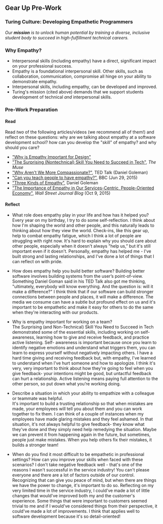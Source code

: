 ## Gear Up Pre-Work
### Turing Culture: Developing Empathetic Programmers

_Our **mission** is to unlock human potential by training a diverse, inclusive student body to succeed in high-fulfillment technical careers._

### Why Empathy?
* Interpersonal skills (including empathy) have a direct, significant impact on your professional success.
* Empathy is a foundational interpersonal skill. Other skills, such as collaboration, communication, compromise all hinge on your ability to demonstrate empathy.
* Interpersonal skills, including empathy, can be developed and improved.
* Turing's mission (cited above) demands that we support students development of technical _and_ interpersonal skills. 

### Pre-Work Preparation
#### Read
Read _two_ of the following articles/videos (we recommend all of them!) and reflect on these questions: why are we talking about empathy at a software development school? how can you develop the "skill" of empathy? and why should you care?

* ["Why is Empathy Important for Design"](http://www.bresslergroup.com/blog/why-empathic-design/)
* ["The Surprising (Nontechnical) Skill You Need to Succeed in Tech"](https://www.themuse.com/advice/the-surprising-and-nontechnical-skill-you-need-to-succeed-in-tech), _The Muse_
* ["Why Aren't We More Compassionate?"](http://www.ted.com/talks/daniel_goleman_on_compassion#t-39146), TED Talk (Daniel Goleman)
* ["Can you teach people to have empathy?"](http://www.bbc.com/news/magazine-33287727), BBC (Jun 29, 2015)
* ["Three Kinds of Empathy"](http://www.danielgoleman.info/three-kinds-of-empathy-cognitive-emotional-compassionate/), Daniel Goleman
* ["The Importance of Empathy in Our Services-Centric, People-Oriented Economy"](http://blogs.wsj.com/cio/2015/10/09/the-importance-of-empathy-in-our-services-centric-people-oriented-economy/), _Wall Street Journal Blog_ (Oct 9, 2015)

#### Reflect
* What role does empathy play in your life and how has it helped you?
Every year on my birthday, I try to do some self-reflection. I think about how I'm shaping the world and other people, and this naturally leads to thinking about how they view the world. Check-ins, like this gear up, help to combat empathy fatigue, which I think a lot of people are struggling with right now. It's hard to explain why you should care about other people, especially when it doesn't always "help us,” but it's still important even if it doesn't. Personally, empathy has helped me - I've built strong and lasting relationships, and I've done a lot of things that I can reflect on with pride.

* How does empathy help you build better software?
Building better software involves building systems from the user’s point-of-view. Something Daniel Goman said in his TED Talk also got me thinking, "ultimately, everybody will know everything. And the question is: will it make a difference?" I think think that if our software can build stronger connections between people and places, it will make a difference. The media we consume can have a subtle but profound effect on us and it's important to be empathetic and make it easy for others to do the same when they're interacting with our products.  

* Why is empathy important for working on a team?  
The Surprising (and Non-Technical) Skill You Need to Succeed in Tech demonstrated some of the essential skills, including working on self-awareness, learning how to give and receive feedback, and practice active listening. Self- awareness is important because once you learn to identify negative emotions and understand what triggers them, you can learn to express yourself without negatively impacting others. I have a hard time giving and receiving feedback but, with empathy, I've learned to understand when I've hurt someone and how to apologize. I think it's very, very important to think about how they're going to feel when you give feedback- your intentions might be good, but untactful feedback can hurt a relationship. Active listening means paying full attention to the other person, so put down what you’re working doing.

* Describe a situation in which your ability to empathize with a colleague or teammate was helpful.  
It's important to build a trusting relationship so that when mistakes are made, your employees will tell you about them and you can work together to fix them. I can think of a couple of instances when my employees have made glaring mistakes and they feel ashamed. In that situation, it's not always helpful to give feedback- they know what they've done and they simply need help remedying the situation. Maybe we can prevent it from happening again in the future, but sometimes, people just make mistakes. When you help others fix their mistakes, it builds a stronger team!  

* When do you find it most difficult to be empathetic in professional settings? How can you improve your skills when faced with these scenarios?
I don't take negative feedback well - that's one of the reasons I wasn't successful in the service industry! You can't please everyone and there are a lot of factors outside of our control. Recognizing that can give you peace of mind, but when there are things we have the power to change, it's important to do so. Reflecting on my very limited time in the service industry, I could've made a lot of little changes that would've improved both my and the customer's experience. Some things that were important to customers seemed trivial to me and if I would've considered things from their perspective, it could've made a lot of improvements. I think that applies well to software development because it's so detail-oriented!  
